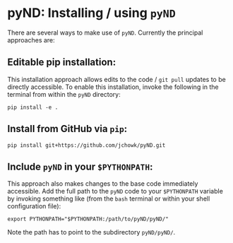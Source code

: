 # pyND: Installing / using `pyND`

There are several ways to make use of `pyND`. Currently the principal approaches are:

## **Editable pip installation:** 

This installation approach allows edits to the code / `git pull` updates to be directly accessible. To enable this installation, invoke the following in the terminal from within the `pyND` directory:

```
pip install -e .
```

## **Install from GitHub via `pip`:**

```
pip install git+https://github.com/jchowk/pyND.git
```

## **Include `pyND` in your `$PYTHONPATH`:**

This approach also makes changes to the base code immediately accessible. Add the full path to the `pyND` code to your `$PYTHONPATH` variable by invoking something like (from the `bash` terminal or within your shell configuration file):

```
export PYTHONPATH="$PYTHONPATH:/path/to/pyND/pyND/"
```

Note the path has to point to the subdirectory `pyND/pyND/`. 
